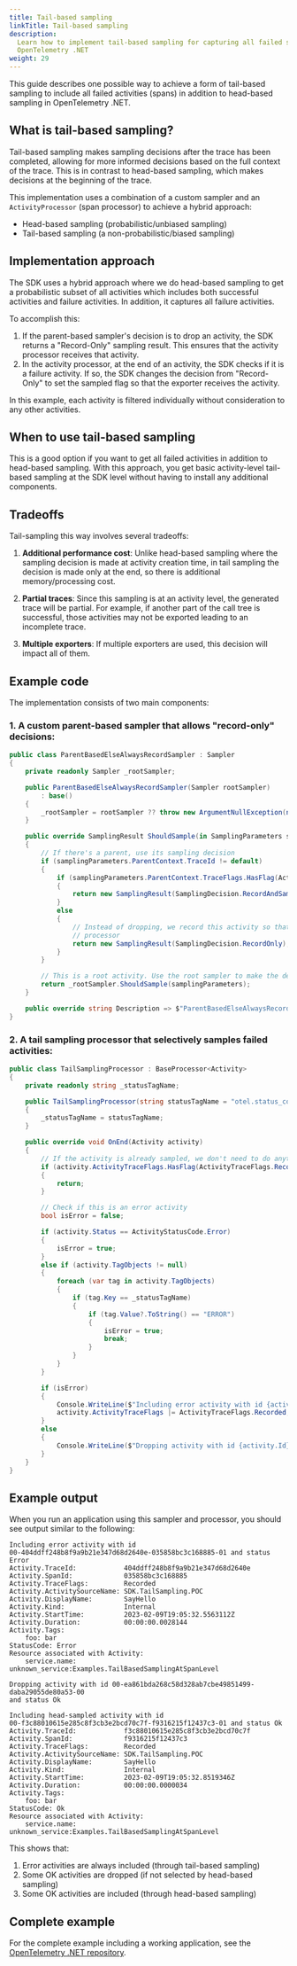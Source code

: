 ```yaml
---
title: Tail-based sampling
linkTitle: Tail-based sampling
description:
  Learn how to implement tail-based sampling for capturing all failed spans in
  OpenTelemetry .NET
weight: 29
---
```


This guide describes one possible way to achieve a form of tail-based sampling
to include all failed activities (spans) in addition to head-based sampling in
OpenTelemetry .NET.

## What is tail-based sampling?

Tail-based sampling makes sampling decisions after the trace has been completed,
allowing for more informed decisions based on the full context of the trace.
This is in contrast to head-based sampling, which makes decisions at the
beginning of the trace.

This implementation uses a combination of a custom sampler and an
`ActivityProcessor` (span processor) to achieve a hybrid approach:

- Head-based sampling (probabilistic/unbiased sampling)
- Tail-based sampling (a non-probabilistic/biased sampling)

## Implementation approach

The SDK uses a hybrid approach where we do head-based sampling to get a
probabilistic subset of all activities which includes both successful activities
and failure activities. In addition, it captures all failure activities.

To accomplish this:

1. If the parent-based sampler's decision is to drop an activity, the SDK
   returns a "Record-Only" sampling result. This ensures that the activity
   processor receives that activity.
2. In the activity processor, at the end of an activity, the SDK checks if it is
   a failure activity. If so, the SDK changes the decision from "Record-Only" to
   set the sampled flag so that the exporter receives the activity.

In this example, each activity is filtered individually without consideration to
any other activities.

## When to use tail-based sampling

This is a good option if you want to get all failed activities in addition to
head-based sampling. With this approach, you get basic activity-level tail-based
sampling at the SDK level without having to install any additional components.

## Tradeoffs

Tail-sampling this way involves several tradeoffs:

1. **Additional performance cost**: Unlike head-based sampling where the
   sampling decision is made at activity creation time, in tail sampling the
   decision is made only at the end, so there is additional memory/processing
   cost.

2. **Partial traces**: Since this sampling is at an activity level, the
   generated trace will be partial. For example, if another part of the call
   tree is successful, those activities may not be exported leading to an
   incomplete trace.

3. **Multiple exporters**: If multiple exporters are used, this decision will
   impact all of them.

## Example code

The implementation consists of two main components:

### 1. A custom parent-based sampler that allows "record-only" decisions:

```csharp
public class ParentBasedElseAlwaysRecordSampler : Sampler
{
    private readonly Sampler _rootSampler;

    public ParentBasedElseAlwaysRecordSampler(Sampler rootSampler)
        : base()
    {
        _rootSampler = rootSampler ?? throw new ArgumentNullException(nameof(rootSampler));
    }

    public override SamplingResult ShouldSample(in SamplingParameters samplingParameters)
    {
        // If there's a parent, use its sampling decision
        if (samplingParameters.ParentContext.TraceId != default)
        {
            if (samplingParameters.ParentContext.TraceFlags.HasFlag(ActivityTraceFlags.Recorded))
            {
                return new SamplingResult(SamplingDecision.RecordAndSample);
            }
            else
            {
                // Instead of dropping, we record this activity so that we can process it in our
                // processor
                return new SamplingResult(SamplingDecision.RecordOnly);
            }
        }

        // This is a root activity. Use the root sampler to make the decision.
        return _rootSampler.ShouldSample(samplingParameters);
    }

    public override string Description => $"ParentBasedElseAlwaysRecordSampler({_rootSampler.Description})";
}
```

### 2. A tail sampling processor that selectively samples failed activities:

```csharp
public class TailSamplingProcessor : BaseProcessor<Activity>
{
    private readonly string _statusTagName;

    public TailSamplingProcessor(string statusTagName = "otel.status_code")
    {
        _statusTagName = statusTagName;
    }

    public override void OnEnd(Activity activity)
    {
        // If the activity is already sampled, we don't need to do anything
        if (activity.ActivityTraceFlags.HasFlag(ActivityTraceFlags.Recorded))
        {
            return;
        }

        // Check if this is an error activity
        bool isError = false;

        if (activity.Status == ActivityStatusCode.Error)
        {
            isError = true;
        }
        else if (activity.TagObjects != null)
        {
            foreach (var tag in activity.TagObjects)
            {
                if (tag.Key == _statusTagName)
                {
                    if (tag.Value?.ToString() == "ERROR")
                    {
                        isError = true;
                        break;
                    }
                }
            }
        }

        if (isError)
        {
            Console.WriteLine($"Including error activity with id {activity.Id} and status {activity.Status}");
            activity.ActivityTraceFlags |= ActivityTraceFlags.Recorded;
        }
        else
        {
            Console.WriteLine($"Dropping activity with id {activity.Id} and status {activity.Status}");
        }
    }
}
```

## Example output

When you run an application using this sampler and processor, you should see
output similar to the following:

```text
Including error activity with id
00-404ddff248b8f9a9b21e347d68d2640e-035858bc3c168885-01 and status Error
Activity.TraceId:            404ddff248b8f9a9b21e347d68d2640e
Activity.SpanId:             035858bc3c168885
Activity.TraceFlags:         Recorded
Activity.ActivitySourceName: SDK.TailSampling.POC
Activity.DisplayName:        SayHello
Activity.Kind:               Internal
Activity.StartTime:          2023-02-09T19:05:32.5563112Z
Activity.Duration:           00:00:00.0028144
Activity.Tags:
    foo: bar
StatusCode: Error
Resource associated with Activity:
    service.name: unknown_service:Examples.TailBasedSamplingAtSpanLevel

Dropping activity with id 00-ea861bda268c58d328ab7cbe49851499-daba29055de80a53-00
and status Ok

Including head-sampled activity with id
00-f3c88010615e285c8f3cb3e2bcd70c7f-f9316215f12437c3-01 and status Ok
Activity.TraceId:            f3c88010615e285c8f3cb3e2bcd70c7f
Activity.SpanId:             f9316215f12437c3
Activity.TraceFlags:         Recorded
Activity.ActivitySourceName: SDK.TailSampling.POC
Activity.DisplayName:        SayHello
Activity.Kind:               Internal
Activity.StartTime:          2023-02-09T19:05:32.8519346Z
Activity.Duration:           00:00:00.0000034
Activity.Tags:
    foo: bar
StatusCode: Ok
Resource associated with Activity:
    service.name: unknown_service:Examples.TailBasedSamplingAtSpanLevel
```

This shows that:

1. Error activities are always included (through tail-based sampling)
2. Some OK activities are dropped (if not selected by head-based sampling)
3. Some OK activities are included (through head-based sampling)

## Complete example

For the complete example including a working application, see the
[OpenTelemetry .NET repository](https://github.com/open-telemetry/opentelemetry-dotnet/tree/main/examples).
